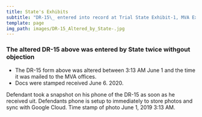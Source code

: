 ```yaml
---
title: State's Exhibits
subtitle: "DR-15\_ entered into record at Trial State Exhibit-1, MVA Exhibit 2-9"
template: page
img_path: images/DR-15_Altered_by_State-.jpg
---
```

### The altered DR-15 above was entered by State twice withgout objection

*   The DR-15 form above was altered between 3:13 AM June 1 and the time it was mailed to the MVA offices.
*   Docs were stamped received June 6. 2020.

Defendant took a snapshot on his phone of the DR-15 as soon as he received uit. Defendants phone is setup to immediately to store photos and sync with Google Cloud.  Time stamp of photo  June 1, 2019  3:13 AM.
